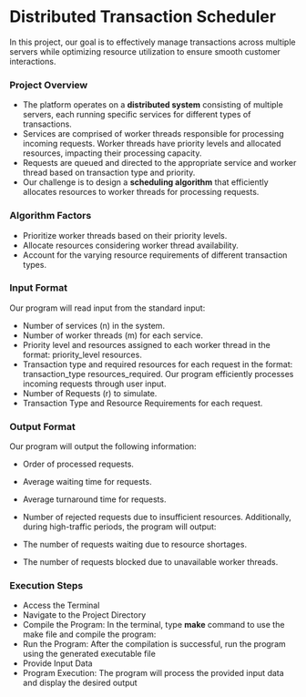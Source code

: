 # Distributed Transaction Scheduler
In this project, our goal is to effectively manage transactions across multiple servers while optimizing resource utilization to ensure smooth customer interactions.


### Project Overview

* The platform operates on a **distributed system** consisting of multiple servers, each running specific services for different types of transactions.
* Services are comprised of worker threads responsible for processing incoming requests. Worker threads have priority levels and allocated resources, impacting their processing capacity.
* Requests are queued and directed to the appropriate service and worker thread based on transaction type and priority.
* Our challenge is to design a **scheduling algorithm** that efficiently allocates resources to worker threads for processing requests.

### Algorithm Factors

* Prioritize worker threads based on their priority levels.
* Allocate resources considering worker thread availability.
* Account for the varying resource requirements of different transaction types.

### Input Format
  Our program will read input from the standard input:
  * Number of services (n) in the system.
  * Number of worker threads (m) for each service.
  * Priority level and resources assigned to each worker thread in the format: priority_level resources.
  * Transaction type and required resources for each request in the format: transaction_type resources_required.
  Our program efficiently processes incoming requests through user input.
  * Number of Requests (r) to simulate.
  * Transaction Type and Resource Requirements for each request.

### Output Format
  Our program will output the following information:
  * Order of processed requests.
  * Average waiting time for requests.
  * Average turnaround time for requests.
  * Number of rejected requests due to insufficient resources.
  Additionally, during high-traffic periods, the program will output:

  * The number of requests waiting due to resource shortages.  
  * The number of requests blocked due to unavailable worker threads.

### Execution Steps
  * Access the Terminal
  * Navigate to the Project Directory
  * Compile the Program: In the terminal, type **make** command to use the make file and compile the program:
  * Run the Program: After the compilation is successful, run the program using the generated executable file
  * Provide Input Data
  * Program Execution: The program will process the provided input data and display the desired output
